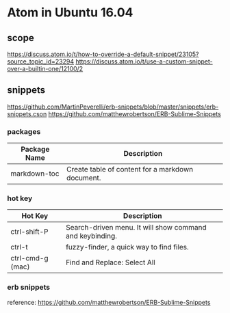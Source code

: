 # Atom in Ubuntu 16.04

## scope
https://discuss.atom.io/t/how-to-override-a-default-snippet/23105?source_topic_id=23294
https://discuss.atom.io/t/use-a-custom-snippet-over-a-builtin-one/12100/2

## snippets
https://github.com/MartinPeverelli/erb-snippets/blob/master/snippets/erb-snippets.cson
https://github.com/matthewrobertson/ERB-Sublime-Snippets


### packages

Package Name | Description
-------------|-------------
markdown-toc | Create table of content for a markdown document.


### hot key
Hot Key | Description
--------|-------------
ctrl-shift-P | Search-driven menu. It will show command and keybinding.
ctrl-t | fuzzy-finder, a quick way to find files.
ctrl-cmd-g (mac) | Find and Replace: Select All

### erb snippets
reference: https://github.com/matthewrobertson/ERB-Sublime-Snippets
